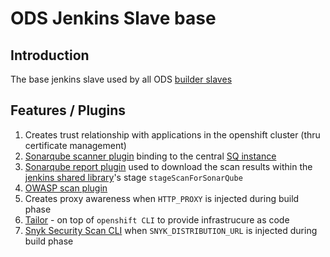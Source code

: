 # ODS Jenkins Slave base

## Introduction
The base jenkins slave used by all ODS [builder slaves](https://github.com/opendevstack/ods-quickstarters/tree/master/common/jenkins-slaves)

## Features / Plugins
1. Creates trust relationship with applications in the openshift cluster (thru certificate management)
1. [Sonarqube scanner plugin](http://repo1.maven.org/maven2/org/sonarsource/scanner) binding to the central [SQ instance](../../sonarqube)
1. [Sonarqube report plugin](https://github.com/lequal/sonar-cnes-report) used to download the scan results within the
[jenkins shared library](https://github.com/opendevstack/ods-jenkins-shared-library)'s stage `stageScanForSonarQube` 
1. [OWASP scan plugin](https://dl.bintray.com/jeremy-long/owasp/)
1. Creates proxy awareness when `HTTP_PROXY` is injected during build phase
1. [Tailor](https://github.com/opendevstack/tailor) - on top of `openshift CLI` to provide infrastrucure as code
1. [Snyk Security Scan CLI](https://github.com/snyk/snyk) when `SNYK_DISTRIBUTION_URL` is injected during build phase

